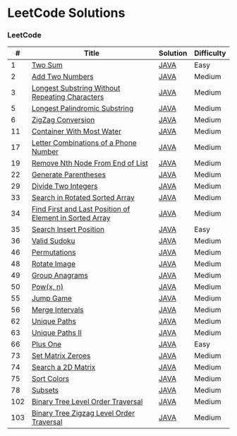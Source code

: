 LeetCode Solutions
========

### LeetCode


| # | Title | Solution | Difficulty |
|---| ----- | -------- | ---------- |
|1|[Two Sum](https://leetcode.com/problems/two-sum/)|[JAVA](./src/leetcode/TwoSum.java)|Easy|
|2|[Add Two Numbers](https://leetcode.com/problems/add-two-numbers/)|[JAVA](./src/leetcode/AddTwoNumbers.java)|Medium|
|3|[Longest Substring Without Repeating Characters](https://leetcode.com/problems/longest-substring-without-repeating-characters/)|[JAVA](./src/leetcode/LongestSubstringWithoutRepeatingCharacters.java)|Medium|
|5|[Longest Palindromic Substring](https://leetcode.com/problems/longest-palindromic-substring/)|[JAVA](./src/leetcode/LongestPalindromicSubstring.java)|Medium|
|6|[ZigZag Conversion](https://leetcode.com/problems/zigzag-conversion/)|[JAVA](./src/leetcode/ZigZagConversion.java)|Medium|
|11|[Container With Most Water](https://leetcode.com/problems/container-with-most-water/)|[JAVA](./src/leetcode/ContainerWithMostWater.java)|Medium|
|17|[Letter Combinations of a Phone Number](https://leetcode.com/problems/letter-combinations-of-a-phone-number/)|[JAVA](./src/leetcode/LetterCombinationsofaPhoneNumber.java)|Medium|
|19|[Remove Nth Node From End of List](https://leetcode.com/problems/remove-nth-node-from-end-of-list/)|[JAVA](./src/leetcode/RemoveNthNodeFromEndofList.java)|Medium|
|22|[Generate Parentheses](https://leetcode.com/problems/generate-parentheses/)|[JAVA](./src/leetcode/GenerateParentheses.java)|Medium|
|29|[Divide Two Integers](https://leetcode.com/problems/divide-two-integers/)|[JAVA](./src/leetcode/DivideTwoIntegers.java)|Medium|
|33|[Search in Rotated Sorted Array](https://leetcode.com/problems/search-in-rotated-sorted-array/)|[JAVA](./src/leetcode/SearchinRotatedSortedArray.java)|Medium|
|34|[Find First and Last Position of Element in Sorted Array](https://leetcode.com/problems/find-first-and-last-position-of-element-in-sorted-array/)|[JAVA](./src/leetcode/FindFirstandLastPositionofElementinSortedArray.java)|Medium|
|35|[Search Insert Position](https://leetcode.com/problems/search-insert-position/)|[JAVA](./src/leetcode/SearchInsertPosition.java)|Easy|
|36|[Valid Sudoku](https://leetcode.com/problems/valid-sudoku/)|[JAVA](./src/leetcode/ValidSudoku.java)|Medium|
|46|[Permutations](https://leetcode.com/problems/permutations/)|[JAVA](./src/leetcode/Permutations.java)|Medium|
|48|[Rotate Image](https://leetcode.com/problems/rotate-image/)|[JAVA](./src/leetcode/RotateImage.java)|Medium|
|49|[Group Anagrams](https://leetcode.com/problems/group-anagrams/)|[JAVA](./src/leetcode/GroupAnagrams.java)|Medium|
|50|[Pow(x, n)](https://leetcode.com/problems/powx-n/)|[JAVA](./src/leetcode/PowXn.java)|Medium|
|55|[Jump Game](https://leetcode.com/problems/jump-game/)|[JAVA](./src/leetcode/JumpGame.java)|Medium|
|56|[Merge Intervals](https://leetcode.com/problems/merge-intervals/)|[JAVA](./src/leetcode/MergeIntervals.java)|Medium|
|62|[Unique Paths](https://leetcode.com/problems/unique-paths/)|[JAVA](./src/leetcode/UniquePaths.java)|Medium|
|63|[Unique Paths II](https://leetcode.com/problems/unique-paths-ii/)|[JAVA](./src/leetcode/UniquePathsII.java)|Medium|
|66|[Plus One](https://leetcode.com/problems/plus-one/)|[JAVA](./src/leetcode/PlusOne.java)|Easy|
|73|[Set Matrix Zeroes](https://leetcode.com/problems/set-matrix-zeroes/)|[JAVA](./src/leetcode/SetMatrixZeroes.java)|Medium|
|74|[Search a 2D Matrix](https://leetcode.com/problems/search-a-2d-matrix/)|[JAVA](./src/leetcode/Searcha2DMatrix.java)|Medium|
|75|[Sort Colors](https://leetcode.com/problems/sort-colors/)|[JAVA](./src/leetcode/SortColors.java)|Medium|
|78|[Subsets](https://leetcode.com/problems/subsets/)|[JAVA](./src/leetcode/Subsets.java)|Medium|
|102|[Binary Tree Level Order Traversal](https://leetcode.com/problems/binary-tree-level-order-traversal/)|[JAVA](./src/leetcode/BinaryTreeLevelOrderTraversal.java)|Medium|
|103|[Binary Tree Zigzag Level Order Traversal](https://leetcode.com/problems/binary-tree-zigzag-level-order-traversal/)|[JAVA](./src/leetcode/BinaryTreeZigZagLevelOrderTraversal.java)|Medium|
